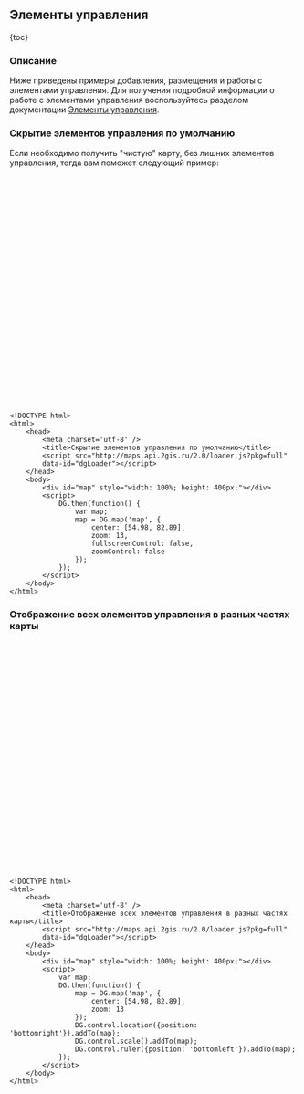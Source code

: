 ## Элементы управления

{toc}

### Описание

Ниже приведены примеры добавления, размещения и работы с элементами управления. Для получения подробной информации о работе с элементами управления воспользуйтесь разделом документации [Элементы управления](/doc/2.0/maps/manual/controls).

### Скрытие элементов управления по умолчанию

Если необходимо получить "чистую" карту, без лишних элементов управления, тогда вам поможет следующий пример:

<script src="http://maps.api.2gis.ru/2.0/loader.js?pkg=full" data-id="dgLoader"></script>
<div id="map" style="width: 100%; height: 400px;"></div>
<script>
	DG.then(function() {
		var map;
     	map = DG.map('map', {
            center: [54.98, 82.89],
            zoom: 13,
            fullscreenControl: false,
            zoomControl: false
    	});
	});
</script>

    <!DOCTYPE html>
	<html>
		<head>
		    <meta charset='utf-8' />
		    <title>Скрытие элементов управления по умолчанию</title>
		    <script src="http://maps.api.2gis.ru/2.0/loader.js?pkg=full"
		    data-id="dgLoader"></script>
		</head>
		<body>
			<div id="map" style="width: 100%; height: 400px;"></div>
			<script>
				DG.then(function() {
					var map;
			     	map = DG.map('map', {
			            center: [54.98, 82.89],
			            zoom: 13,
			            fullscreenControl: false,
			            zoomControl: false
			    	});
				});
			</script>
		</body>
	</html>

### Отображение всех элементов управления в разных частях карты

<div id="map1" style="width: 100%; height: 400px;"></div>
<script>
    var map;
	DG.then(function() {
     	map = DG.map('map1', {
            center: [54.98, 82.89],
            zoom: 13
    	});
    	DG.control.location({position: 'bottomright'}).addTo(map);
    	DG.control.scale().addTo(map);
    	DG.control.ruler({position: 'bottomleft'}).addTo(map);
	});
</script>

	<!DOCTYPE html>
	<html>
		<head>
		    <meta charset='utf-8' />
		    <title>Отображение всех элементов управления в разных частях карты</title>
		    <script src="http://maps.api.2gis.ru/2.0/loader.js?pkg=full"
		    data-id="dgLoader"></script>
		</head>
		<body>
			<div id="map" style="width: 100%; height: 400px;"></div>
			<script>
			    var map;
				DG.then(function() {
			     	map = DG.map('map', {
			            center: [54.98, 82.89],
			            zoom: 13
			    	});
			    	DG.control.location({position: 'bottomright'}).addTo(map);
			    	DG.control.scale().addTo(map);
			    	DG.control.ruler({position: 'bottomleft'}).addTo(map);
				});
			</script>
		</body>
	</html>